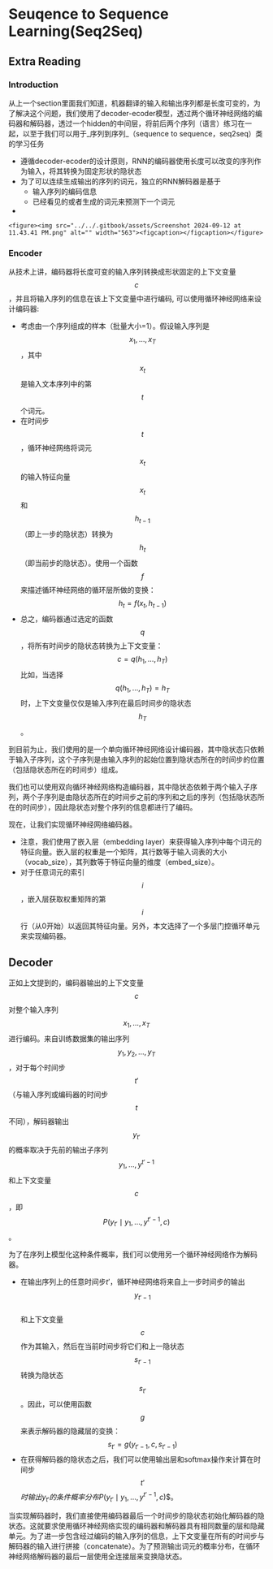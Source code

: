 # Seuqence to Sequence Learning(Seq2Seq)

## Extra Reading

### Introduction

从上一个section里面我们知道，机器翻译的输入和输出序列都是长度可变的，为了解决这个问题，我们使用了decoder-ecoder模型，透过两个循环神经网络的编码器和解码器，透过一个hidden的中间层，将前后两个序列（语言）练习在一起，以至于我们可以用于_序列到序列_（sequence to sequence，seq2seq）类的学习任务

* 遵循decoder-ecoder的设计原则，RNN的编码器使用长度可以改变的序列作为输入，将其转换为固定形状的隐状态
* 为了可以连续生成输出的序列的词元，独立的RNN解码器是基于
  * 输入序列的编码信息
  * 已经看见的或者生成的词元来预测下一个词元
*

    <figure><img src="../../.gitbook/assets/Screenshot 2024-09-12 at 11.43.41 PM.png" alt="" width="563"><figcaption></figcaption></figure>

### Encoder

从技术上讲，编码器将长度可变的输入序列转换成形状固定的上下文变量$$c$$，并且将输入序列的信息在该上下文变量中进行编码, 可以使用循环神经网络来设计编码器:

* 考虑由一个序列组成的样本（批量大小=1）。假设输入序列是$$x_1, \ldots, x_T$$，其中$$x_t$$ 是输入文本序列中的第$$t$$个词元。
* 在时间步$$t$$，循环神经网络将词元$$x_t$$的输入特征向量$$x_t$$和$$h_{t-1}$$（即上一步的隐状态）转换为$$h_t$$（即当前步的隐状态）。使用一个函数$$f$$来描述循环神经网络的循环层所做的变换： $$h_t = f(x_t, h_{t-1})$$
* 总之，编码器通过选定的函数$$q$$，将所有时间步的隐状态转换为上下文变量： $$c = q(h_1, \ldots, h_T)$$比如，当选择$$q(h_1, \ldots, h_T) = h_T$$时，上下文变量仅仅是输入序列在最后时间步的隐状态$$h_T$$。

到目前为止，我们使用的是一个单向循环神经网络设计编码器，其中隐状态只依赖于输入子序列，这个子序列是由输入序列的起始位置到隐状态所在的时间步的位置（包括隐状态所在的时间步）组成。

我们也可以使用双向循环神经网络构造编码器，其中隐状态依赖于两个输入子序列，两个子序列是由隐状态所在的时间步之前的序列和之后的序列（包括隐状态所在的时间步），因此隐状态对整个序列的信息都进行了编码。

现在，让我们实现循环神经网络编码器。

* 注意，我们使用了嵌入层（embedding layer）来获得输入序列中每个词元的特征向量。嵌入层的权重是一个矩阵，其行数等于输入词表的大小（vocab\_size），其列数等于特征向量的维度（embed\_size）。
* 对于任意词元的索引$$i$$，嵌入层获取权重矩阵的第$$i$$行（从0开始）以返回其特征向量。另外，本文选择了一个多层门控循环单元来实现编码器。

## Decoder

正如上文提到的，编码器输出的上下文变量$$c$$对整个输入序列$$x_1, \ldots, x_T$$进行编码。来自训练数据集的输出序列$$y_1, y_2, \ldots, y_T$$，对于每个时间步$$t'$$（与输入序列或编码器的时间步$$t$$不同），解码器输出$$y_{t'}$$的概率取决于先前的输出子序列$$y_1, \ldots, y^{t'-1}$$和上下文变量$$c$$，即$$P(y_{t'} \mid y_1, \ldots, y^{t'-1}, c)$$。

为了在序列上模型化这种条件概率，我们可以使用另一个循环神经网络作为解码器。

* 在输出序列上的任意时间步$t'$，循环神经网络将来自上一步时间步的输出$$y_{t'-1}$$\
  和上下文变量$$c$$作为其输入，然后在当前时间步将它们和上一隐状态$$s_{t'-1}$$转换为隐状态$$s_{t'}$$。因此，可以使用函数$$g$$来表示解码器的隐藏层的变换： $$s_{t'} = g(y_{t'-1}, c, s_{t'-1})$$
* 在获得解码器的隐状态之后，我们可以使用输出层和softmax操作来计算在时间步$$t'$$$时输出$$y_{t'}$$的条件概率分布$$P(y_{t'} \mid y_1, \ldots, y^{t'-1}, c)$$。

当实现解码器时，我们直接使用编码器最后一个时间步的隐状态初始化解码器的隐状态。这就要求使用循环神经网络实现的编码器和解码器具有相同数量的层和隐藏单元。为了进一步包含经过编码的输入序列的信息，上下文变量在所有的时间步与解码器的输入进行拼接（concatenate）。为了预测输出词元的概率分布，在循环神经网络解码器的最后一层使用全连接层来变换隐状态。

